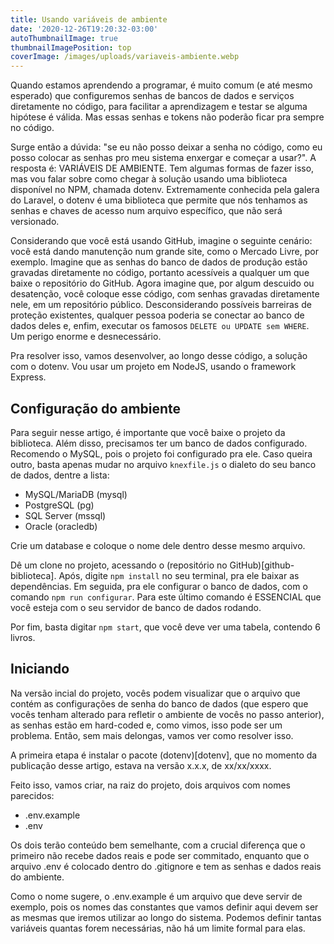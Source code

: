 ```yaml
---
title: Usando variáveis de ambiente
date: '2020-12-26T19:20:32-03:00'
autoThumbnailImage: true
thumbnailImagePosition: top
coverImage: /images/uploads/variaveis-ambiente.webp
---
```

Quando estamos aprendendo a programar, é muito comum (e até mesmo esperado) que configuremos senhas de bancos de dados e serviços diretamente no código, para facilitar a aprendizagem e testar se alguma hipótese é válida. Mas essas senhas e tokens não poderão ficar pra sempre no código.

Surge então a dúvida: "se eu não posso deixar a senha no código, como eu posso colocar as senhas pro meu sistema enxergar e começar a usar?". A resposta é: VARIÁVEIS DE AMBIENTE. Tem algumas formas de fazer isso, mas vou falar sobre como chegar à solução usando uma biblioteca disponível no NPM, chamada dotenv. Extremamente conhecida pela galera do Laravel, o dotenv é uma biblioteca que permite que nós tenhamos as senhas e chaves de acesso num arquivo específico, que não será versionado.

Considerando que você está usando GitHub, imagine o seguinte cenário: você está dando manutenção num grande site, como o Mercado Livre, por exemplo. Imagine que as senhas do banco de dados de produção estão gravadas diretamente no código, portanto acessíveis a qualquer um que baixe o repositório do GitHub. Agora imagine que, por algum descuido ou desatenção, você coloque esse código, com senhas gravadas diretamente nele, em um repositório público. Desconsiderando possíveis barreiras de proteção existentes, qualquer pessoa poderia se conectar ao banco de dados deles e, enfim, executar os famosos ```DELETE ou UPDATE sem WHERE```. Um perigo enorme e desnecessário.

Pra resolver isso, vamos desenvolver, ao longo desse código, a solução com o dotenv. Vou usar um projeto em NodeJS, usando o framework Express.

## Configuração do ambiente

Para seguir nesse artigo, é importante que você baixe o projeto da biblioteca. Além disso, precisamos ter um banco de dados configurado. Recomendo o MySQL, pois o projeto foi configurado pra ele. Caso queira outro, basta apenas mudar no arquivo ```knexfile.js``` o dialeto do seu banco de dados, dentre a lista:

 - MySQL/MariaDB (mysql)
 - PostgreSQL (pg)
 - SQL Server (mssql)
 - Oracle (oracledb)

Crie um database e coloque o nome dele dentro desse mesmo arquivo.

Dê um clone no projeto, acessando o (repositório no GitHub)[github-biblioteca]. Após, digite ```npm install``` no seu terminal, pra ele baixar as dependências. Em seguida, pra ele configurar o banco de dados, com o comando ```npm run configurar```. Para este último comando é ESSENCIAL que você esteja com o seu servidor de banco de dados rodando.

Por fim, basta digitar ```npm start```, que você deve ver uma tabela, contendo 6 livros.

## Iniciando

Na versão incial do projeto, vocês podem visualizar que o arquivo que contém as configurações de senha do banco de dados (que espero que vocês tenham alterado para refletir o ambiente de vocês no passo anterior), as senhas estão em hard-coded e, como vimos, isso pode ser um problema. Então, sem mais delongas, vamos ver como resolver isso.

A primeira etapa é instalar o pacote (dotenv)[dotenv], que no momento da publicação desse artigo, estava na versão x.x.x, de xx/xx/xxxx.

Feito isso, vamos criar, na raiz do projeto, dois arquivos com nomes parecidos:

 - .env.example
 - .env

Os dois terão conteúdo bem semelhante, com a crucial diferença que o primeiro não recebe dados reais e pode ser commitado, enquanto que o arquivo .env é colocado dentro do .gitignore e tem as senhas e dados reais do ambiente.

Como o nome sugere, o .env.example é um arquivo que deve servir de exemplo, pois os nomes das constantes que vamos definir aqui devem ser as mesmas que iremos utilizar ao longo do sistema. Podemos definir tantas variáveis quantas forem necessárias, não há um limite formal para elas.
